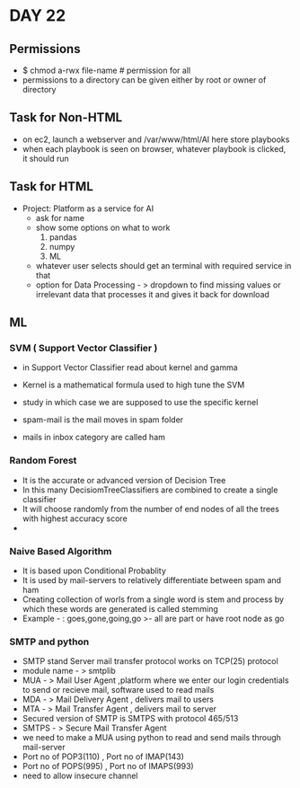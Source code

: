 # DAY 22

## Permissions

  * $ chmod a-rwx file-name # permission for all
  * permissions to a directory can be given either by root or owner of directory
## Task for Non-HTML
  * on ec2, launch a webserver and /var/www/html/AI here store playbooks
  * when each playbook is seen on browser, whatever playbook is clicked, it should run

## Task for HTML
  * Project: Platform as a service for AI
    * ask for name
    * show some options on what to work
      1. pandas
      2. numpy
      3. ML
    * whatever user selects should get an terminal with required service in that
    * option for Data Processing - > dropdown to find missing values or irrelevant data that processes it and gives it back for download


## ML

### SVM ( Support Vector Classifier )
  * in Support Vector Classifier read about kernel and gamma
  * Kernel is a mathematical formula used to high tune the SVM
  * study in which case we are supposed to use the specific kernel

* spam-mail is the mail moves in spam folder
* mails in inbox category are called ham

### Random Forest
  * It is the accurate or advanced version of Decision Tree
  * In this many DecisiomTreeClassifiers are combined to create a single classifier
  * It will choose randomly from the number of end nodes of all the trees with highest accuracy score
  *

### Naive Based Algorithm
  * It is based upon Conditional Probablity
  * It is used by mail-servers to relatively differentiate between spam and ham
  * Creating collection of worls from a single word is stem and process by which these words are generated is called stemming
  * Example - :
    goes,gone,going,go >- all are part or have root node as go

 ### SMTP and python
  * SMTP stand Server mail transfer protocol works on TCP(25) protocol
  * module name - > smtplib
  * MUA - > Mail User Agent ,platform where we enter our login credentials to send or recieve mail, software used to read mails  
  * MDA - > Mail Delivery Agent , delivers mail to users
  * MTA - > Mail Transfer Agent , delivers mail to server
  * Secured version of SMTP is SMTPS with protocol 465/513
  * SMTPS - > Secure Mail Transfer Agent
  * we need to make a MUA using python to read and send mails through mail-server
  * Port no of POP3(110) , Port no of IMAP(143)
  * Port no of POPS(995) , Port no of IMAPS(993)
  * need to allow insecure channel
